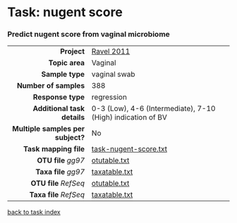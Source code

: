 # Task: nugent score
### Predict nugent score from vaginal microbiome

| | |
| ------------------------: |-----------------------------------------------------------|
| **Project**           | [Ravel 2011]( ../docs/ravel.html )       |
| **Topic area**                | Vaginal                                                |
| **Sample type**               | vaginal swab                                         |
| **Number of samples**         | 388                                         |
| **Response type**             | regression                                           |
| **Additional task details**   | 0-3 (Low), 4-6 (Intermediate), 7-10 (High) indication of BV                                  |
| **Multiple samples per subject?** | No |
| **Task mapping file**         | [task-nugent-score.txt](../datasets/ravel/task-nugent-score.txt)                                 |
| **OTU file** *gg97*           | [otutable.txt](../datasets/hmp/gg/otutable.txt)                             |
| **Taxa file** *gg97*          | [taxatable.txt](../datasets/hmp/gg/taxatable.txt)                          |
| **OTU file** *RefSeq*         | [otutable.txt](../datasets/ravel/refseq/otutable.txt)                    |
| **Taxa file** *RefSeq*        | [taxatable.txt](../datasets/hmp/refseq/taxatable.txt)                  |

[back to task index](../README.md)
